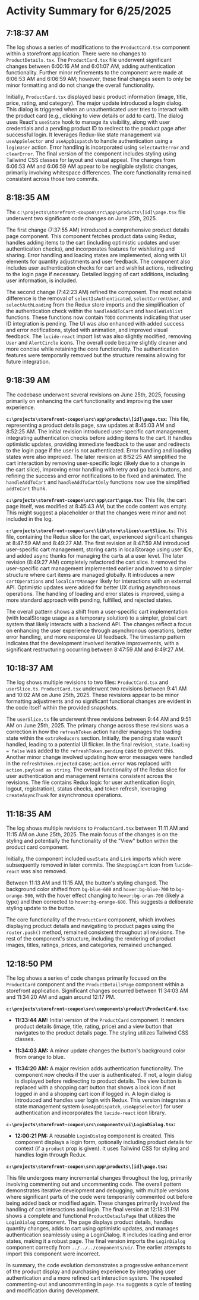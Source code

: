 # Activity Summary for 6/25/2025

## 7:18:37 AM
The log shows a series of modifications to the `ProductCard.tsx` component within a storefront application.  There were no changes to `ProductDetails.tsx`. The `ProductCard.tsx` file underwent significant changes between 6:00:16 AM and 6:01:07 AM, adding authentication functionality.  Further minor refinements to the component were made at 6:06:53 AM and 6:06:59 AM; however, these final changes seem to only be minor formatting and do not change the overall functionality.

Initially, `ProductCard.tsx` displayed basic product information (image, title, price, rating, and category).  The major update introduced a login dialog.  This dialog is triggered when an unauthenticated user tries to interact with the product card (e.g., clicking to view details or add to cart).  The dialog uses React's `useState` hook to manage its visibility, along with user credentials and a pending product ID to redirect to the product page after successful login. It leverages Redux-like state management via `useAppSelector` and `useAppDispatch` to handle authentication using a `loginUser` action. Error handling is incorporated using `selectAuthError` and `clearError`.  The final version of the component includes styling using Tailwind CSS classes for layout and visual appeal. The changes from 6:06:53 AM and 6:06:59 AM appear to be negligible stylistic changes, primarily involving whitespace differences.  The core functionality remained consistent across those two commits.


## 8:18:35 AM
The `c:\projects\storefront-coupon\src\app\products\[id]\page.tsx` file underwent two significant code changes on June 25th, 2025.

The first change (7:37:55 AM) introduced a comprehensive product details page component.  This component fetches product data using Redux, handles adding items to the cart (including optimistic updates and user authentication checks), and incorporates features for wishlisting and sharing.  Error handling and loading states are implemented, along with UI elements for quantity adjustments and user feedback.  The component also includes user authentication checks for cart and wishlist actions, redirecting to the login page if necessary.  Detailed logging of cart additions, including user information, is included.

The second change (7:42:23 AM) refined the component.  The most notable difference is the removal of  `selectIsAuthenticated`, `selectCurrentUser`, and `selectAuthLoading` from the Redux store imports and the simplification of the authentication check within the `handleAddToCart` and `handleWishlist` functions. These functions now contain `TODO` comments indicating that user ID integration is pending.  The UI was also enhanced with added success and error notifications, styled with animation, and improved visual feedback.  The `lucide-react` import list was also slightly modified, removing `User` and `AlertCircle` icons.  The overall code became slightly cleaner and more concise while retaining the core functionality.  The authentication features were temporarily removed but the structure remains allowing for future integration.


## 9:18:39 AM
The codebase underwent several revisions on June 25th, 2025, focusing primarily on enhancing the cart functionality and improving the user experience.

**`c:\projects\storefront-coupon\src\app\products\[id]\page.tsx`**: This file, representing a product details page, saw updates at 8:45:03 AM and 8:52:25 AM.  The initial revision introduced user-specific cart management, integrating authentication checks before adding items to the cart.  It handles optimistic updates, providing immediate feedback to the user and redirects to the login page if the user is not authenticated. Error handling and loading states were also improved. The later revision at 8:52:25 AM simplified the cart interaction by removing user-specific logic (likely due to a change in the cart slice), improving error handling with retry and go back buttons, and refining the success and error notifications to be fixed and animated.  The `handleAddToCart` and `handleAddToCartOnly` functions now use the simplified `addToCart` thunk.

**`c:\projects\storefront-coupon\src\app\cart\page.tsx`**: This file, the cart page itself, was modified at 8:45:43 AM, but the code content was empty.  This might suggest a placeholder or that the changes were minor and not included in the log.

**`c:\projects\storefront-coupon\src\lib\store\slices\cartSlice.ts`**: This file, containing the Redux slice for the cart, experienced significant changes at 8:47:59 AM and 8:49:27 AM. The first revision at 8:47:59 AM introduced user-specific cart management, storing carts in localStorage using user IDs, and added async thunks for managing the carts at a user level.  The later revision (8:49:27 AM) completely refactored the cart slice. It removed the user-specific cart management implemented earlier and moved to a simpler structure where cart items are managed globally. It introduces a new `cartOperations` and `localCartManager` likely for interactions with an external API.  Optimistic updates were added for better UX during asynchronous operations.  The handling of loading and error states is improved, using a more standard approach with pending, fulfilled, and rejected states.

The overall pattern shows a shift from a user-specific cart implementation (with localStorage usage as a temporary solution) to a simpler, global cart system that likely interacts with a backend API.  The changes reflect a focus on enhancing the user experience through asynchronous operations, better error handling, and more responsive UI feedback.  The timestamp pattern indicates that the development involved iterative improvements, with a significant restructuring occurring between 8:47:59 AM and 8:49:27 AM.


## 10:18:37 AM
The log shows multiple revisions to two files: `ProductCard.tsx` and `userSlice.ts`.  `ProductCard.tsx` underwent two revisions between 9:41 AM and 10:02 AM on June 25th, 2025.  These revisions appear to be minor formatting adjustments and no significant functional changes are evident in the code itself within the provided snapshots.

The `userSlice.ts` file underwent three revisions between 9:44 AM and 9:51 AM on June 25th, 2025.  The primary change across these revisions was a correction in how the `refreshToken` action handler manages the loading state within the `extraReducers` section.  Initially, the pending state wasn't handled, leading to a potential UI flicker. In the final revision, `state.loading = false` was added to the `refreshToken.pending` case to prevent this.  Another minor change involved updating how error messages were handled in the `refreshToken.rejected` case; `action.error` was replaced with `action.payload as string`.  The overall functionality of the Redux slice for user authentication and management remains consistent across the revisions.  The file contains Redux logic for user authentication (login, logout, registration), status checks, and token refresh, leveraging `createAsyncThunk` for asynchronous operations.


## 11:18:35 AM
The log shows multiple revisions to `ProductCard.tsx` between 11:11 AM and 11:15 AM on June 25th, 2025.  The main focus of the changes is on the styling and potentially the functionality of the "View" button within the product card component.

Initially, the component included `useState` and `Link` imports which were subsequently removed in later commits.  The `ShoppingCart` icon from `lucide-react` was also removed.

Between 11:13 AM and 11:15 AM, the button's styling changed.  The background color shifted from `bg-blue-600` and `hover:bg-blue-700` to `bg-orange-500`, with the hover effect changing to `hover:bg-oran-700` (likely a typo) and then corrected to `hover:bg-orange-600`. This suggests a deliberate styling update to the button.

The core functionality of the `ProductCard` component, which involves displaying product details and navigating to product pages using the `router.push()` method, remained consistent throughout all revisions.  The rest of the component's structure, including the rendering of product images, titles, ratings, prices, and categories, remained unchanged.


## 12:18:50 PM
The log shows a series of code changes primarily focused on the `ProductCard` component and the `ProductDetailsPage` component within a storefront application.  Significant changes occurred between 11:34:03 AM and 11:34:20 AM and again around 12:17 PM.


**`c:\projects\storefront-coupon\src\components\product\ProductCard.tsx`:**

* **11:33:44 AM:** Initial version of the `ProductCard` component.  It renders product details (image, title, rating, price) and a view button that navigates to the product details page.  The styling utilizes Tailwind CSS classes.

* **11:34:03 AM:**  A minor update changes the button's background color from orange to blue.

* **11:34:20 AM:**  A major revision adds authentication functionality.  The component now checks if the user is authenticated. If not, a login dialog is displayed before redirecting to product details.  The view button is replaced with a shopping cart button that shows a lock icon if not logged in and a shopping cart icon if logged in. A login dialog is introduced and handles user login with Redux. This version integrates a state management system (`useAppDispatch`, `useAppSelector`) for user authentication and incorporates the `lucide-react` icon library.


**`c:\projects\storefront-coupon\src\components\ui\LoginDialog.tsx`:**

* **12:00:21 PM:**  A reusable `LoginDialog` component is created. This component displays a login form, optionally including product details for context (if a `product` prop is given).  It uses Tailwind CSS for styling and handles login through Redux.


**`c:\projects\storefront-coupon\src\app\products\[id]\page.tsx`:**

This file undergoes many incremental changes throughout the log, primarily involving commenting out and uncommenting code. The overall pattern demonstrates iterative development and debugging, with multiple versions where significant parts of the code were temporarily commented out before being added back or modified again.  These changes primarily involved the handling of cart interactions and login. The final version at 12:18:31 PM shows a complete and functional `ProductDetailsPage` that utilizes the `LoginDialog` component.  The page displays product details, handles quantity changes, adds to cart using optimistic updates, and manages authentication seamlessly using a LoginDialog. It includes loading and error states, making it a robust page.  The final version imports the `LoginDialog` component correctly from `../../../components/ui/`. The earlier attempts to import this component were incorrect.

In summary, the code evolution demonstrates a progressive enhancement of the product display and purchasing experience by integrating user authentication and a more refined cart interaction system.  The repeated commenting-out and uncommenting in `page.tsx` suggests a cycle of testing and modification during development.
